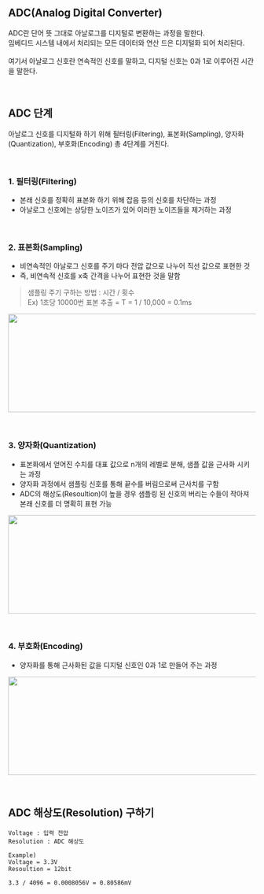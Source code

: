 ## ADC(Analog Digital Converter)
ADC란 단어 뜻 그대로 아날로그를 디지털로 변환하는 과정을 말한다.
<br>
임베디드 시스템 내에서 처리되는 모든 데이터와 연산 드은 디지털화 되어 처리된다.
<br>
<br>
여기서 아날로그 신호란 연속적인 신호를 말하고, 디지털 신호는 0과 1로 이루어진 시간을 말한다.

<br>

## ADC 단계
아날로그 신호를 디지털화 하기 위해 필터링(Filtering), 표본화(Sampling), 양자화(Quantization), 부호화(Encoding) 총 4단계를 거친다.

<br>

### 1. 필터링(Filtering)
- 본래 신호를 정확히 표본화 하기 위해 잡음 등의 신호를 차단하는 과정
- 아날로그 신호에는 상당한 노이즈가 있어 이러한 노이즈들을 제거하는 과정

<br>

### 2. 표본화(Sampling)
- 비연속적인 아날로그 신호를 주기 마다 전압 값으로 나누어 직선 값으로 표현한 것
- 즉, 비연속적 신호를 x축 간격을 나누어 표현한 것을 말함
> 샘플링 주기 구하는 방법 : 시간 / 횟수 <br>Ex) 1초당 10000번 표본 추출 = T = 1 / 10,000 = 0.1ms

<p align="center">
  <img src="https://github.com/JeHeeYu/FreeRTOS/assets/87363461/28184628-98e3-440e-a227-1d4b6efcb5c5" width="600" height="200">
</p>

<br>

### 3. 양자화(Quantization)
- 표본화에서 얻어진 수치를 대표 값으로 n개의 레벨로 분해, 샘플 값을 근사화 시키는 과정
- 양자화 과정에서 샘플링 신호를 통해 끝수를 버림으로써 근사치를 구함
- ADC의 해상도(Resoultion)이 높을 경우 샘플링 된 신호의 버리는 수들이 작아져 본래 신호를 더 명확히 표현 가능

<p align="center">
  <img src="https://github.com/JeHeeYu/FreeRTOS/assets/87363461/d2c2c84a-b0c0-4548-a015-9e88bd9491aa" width="600" height="200">
</p>

<br>

### 4. 부호화(Encoding)
- 양자화를 통해 근사화된 값을 디지털 신호인 0과 1로 만들어 주는 과정

<p align="center">
  <img src="https://github.com/JeHeeYu/FreeRTOS/assets/87363461/2c9465e8-dc1e-4a25-9210-01e61c7b5108" width="600" height="200">
</p>

<br>

## ADC 해상도(Resolution) 구하기

```
Voltage : 입력 전압
Resolution : ADC 해상도

Example)
Voltage = 3.3V
Resoultion = 12bit

3.3 / 4096 = 0.0008056V = 0.80586mV
```

